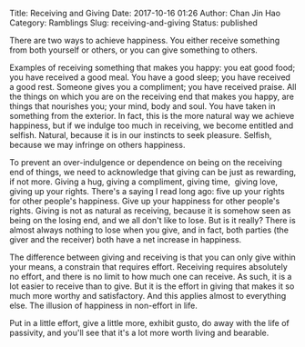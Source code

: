 Title: Receiving and Giving
Date: 2017-10-16 01:26
Author: Chan Jin Hao
Category: Ramblings
Slug: receiving-and-giving
Status: published

There are two ways to achieve happiness. You either receive something from both yourself or others, or you can give something to others. 

Examples of receiving something that makes you happy: you eat good food; you have received a good meal. You have a good sleep; you have received a good rest. Someone gives you a compliment; you have received praise. All the things on which you are on the receiving end that makes you happy, are things that nourishes you; your mind, body and soul. You have taken in something from the exterior. In fact, this is the more natural way we achieve happiness, but if we indulge too much in receiving, we become entitled and selfish. Natural, because it is in our instincts to seek pleasure. Selfish, because we may infringe on others happiness.

To prevent an over-indulgence or dependence on being on the receiving end of things, we need to acknowledge that giving can be just as rewarding, if not more. Giving a hug, giving a compliment, giving time,  giving love, giving up your rights. There's a saying I read long ago: five up your rights for other people's happiness. Give up your happiness for other people's rights. Giving is not as natural as receiving, because it is somehow seen as being on the losing end, and we all don't like to lose. But is it really? There is almost always nothing to lose when you give, and in fact, both parties (the giver and the receiver) both have a net increase in happiness. 

The difference between giving and receiving is that you can only give within your means, a constrain that requires effort. Receiving requires absolutely no effort, and there is no limit to how much one can receive. As such, it is a lot easier to receive than to give. But it is the effort in giving that makes it so much more worthy and satisfactory. And this applies almost to everything else. The illusion of happiness in non-effort in life.

Put in a little effort, give a little more, exhibit gusto, do away with the life of passivity, and you'll see that it's a lot more worth living and bearable. 
